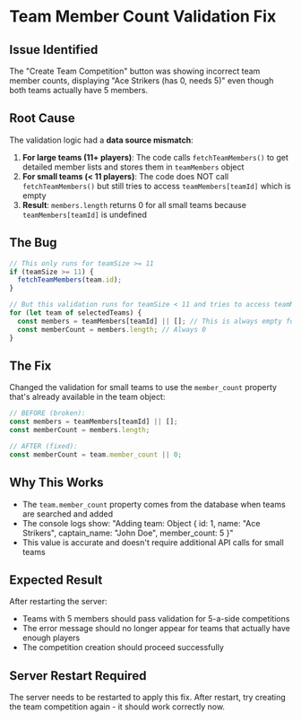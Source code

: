 # Team Member Count Validation Fix

## Issue Identified

The "Create Team Competition" button was showing incorrect team member counts, displaying "Ace Strikers (has 0, needs 5)" even though both teams actually have 5 members.

## Root Cause

The validation logic had a **data source mismatch**:

1. **For large teams (11+ players)**: The code calls `fetchTeamMembers()` to get detailed member lists and stores them in `teamMembers` object
2. **For small teams (< 11 players)**: The code does NOT call `fetchTeamMembers()` but still tries to access `teamMembers[teamId]` which is empty
3. **Result**: `members.length` returns 0 for all small teams because `teamMembers[teamId]` is undefined

## The Bug

```javascript
// This only runs for teamSize >= 11
if (teamSize >= 11) {
  fetchTeamMembers(team.id);
}

// But this validation runs for teamSize < 11 and tries to access teamMembers
for (let team of selectedTeams) {
  const members = teamMembers[teamId] || []; // This is always empty for small teams!
  const memberCount = members.length; // Always 0
}
```

## The Fix

Changed the validation for small teams to use the `member_count` property that's already available in the team object:

```javascript
// BEFORE (broken):
const members = teamMembers[teamId] || [];
const memberCount = members.length;

// AFTER (fixed):
const memberCount = team.member_count || 0;
```

## Why This Works

- The `team.member_count` property comes from the database when teams are searched and added
- The console logs show: "Adding team: Object { id: 1, name: "Ace Strikers", captain_name: "John Doe", member_count: 5 }"
- This value is accurate and doesn't require additional API calls for small teams

## Expected Result

After restarting the server:

- Teams with 5 members should pass validation for 5-a-side competitions
- The error message should no longer appear for teams that actually have enough players
- The competition creation should proceed successfully

## Server Restart Required

The server needs to be restarted to apply this fix. After restart, try creating the team competition again - it should work correctly now.

